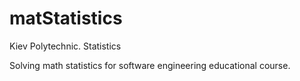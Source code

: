 # matStatistics
Kiev Polytechnic. Statistics 

Solving math statistics for software engineering educational course.
